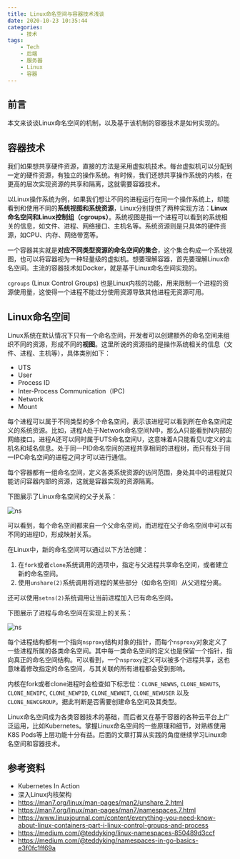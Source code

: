 ```yaml
---
title: Linux命名空间与容器技术浅谈
date: 2020-10-23 10:35:44
categories:
    - 技术
tags:
    - Tech
    - 后端
    - 服务器
    - Linux
    - 容器
---
```

## 前言
本文来谈谈Linux命名空间的机制，以及基于该机制的容器技术是如何实现的。

## 容器技术
我们如果想共享硬件资源，直接的方法是采用虚拟机技术。每台虚拟机可以分配到一定的硬件资源，有独立的操作系统。有时候，我们还想共享操作系统的内核，在更高的层次实现资源的共享和隔离，这就需要容器技术。

以Linux操作系统为例，如果我们想让不同的进程运行在同一个操作系统上，却能看到和使用不同的**系统视图和系统资源**，Linux分别提供了两种实现方法：**Linux命名空间和Linux控制组（cgroups）**。系统视图是指一个进程可以看到的系统相关的信息，如文件、进程、网络接口、主机名等。系统资源则是只具体的硬件资源，如CPU、内存、网络带宽等。

一个容器其实就是**对应不同类型资源的命名空间的集合**，这个集合构成一个系统视图，也可以将容器视为一种轻量级的虚拟机。想要理解容器，首先要理解Linux命名空间。主流的容器技术如Docker，就是基于Linux命名空间实现的。

`cgroups` (Linux Control Groups) 也是Linux内核的功能，用来限制一个进程的资源使用量，这使得一个进程不能过分使用资源导致其他进程无资源可用。
<!--more-->
## Linux命名空间
Linux系统在默认情况下只有一个命名空间，开发者可以创建额外的命名空间来组织不同的资源，形成不同的**视图**。这里所说的资源指的是操作系统相关的信息（文件、进程、主机等），具体类别如下：
- UTS
- User
- Process ID
- Inter-Process Communication（IPC)
- Network
- Mount

每个进程可以属于不同类型的多个命名空间，表示该进程可以看到所在命名空间定义的系统资源。比如，进程A处于Network命名空间N中，那么A只能看到N内部的网络接口。进程A还可以同时属于UTS命名空间U，这意味着A只能看见U定义的主机名和域名信息。处于同一PID命名空间的进程共享相同的进程树，而只有处于同一IPC命名空间的进程之间才可以进行通信。

每个容器都有一组命名空间，定义各类系统资源的访问范围，身处其中的进程就只能访问容器内部的资源，这就是容器实现的资源隔离。

下图展示了Linux命名空间的父子关系：

![ns](ns-fork.jpg)

可以看到，每个命名空间都来自一个父命名空间，而进程在父子命名空间中可以有不同的进程ID，形成映射关系。

在Linux中，新的命名空间可以通过以下方法创建：

1. 在`fork`或者`clone`系统调用的选项中，指定与父进程共享命名空间，或者建立新的命名空间。
2. 使用`unshare(2)`系统调用将进程的某些部分（如命名空间）从父进程分离。

还可以使用`setns(2)`系统调用让当前进程加入已有命名空间。

下图展示了进程与命名空间在实现上的关系：

![ns](ns-struct.jpg)

每个进程结构都有一个指向`nsproxy`结构对象的指针，而每个`nsproxy`对象定义了一些进程所属的各类命名空间。其中每一类命名空间的定义也是保留一个指针，指向真正的命名空间结构。可以看到，一个`nsproxy`定义可以被多个进程共享，这也意味着修改指定的命名空间，与其关联的所有进程都会受到影响。

内核在fork或者clone进程时会检查如下标志位：`CLONE_NEWNS`, `CLONE_NEWUTS`, `CLONE_NEWIPC`, `CLONE_NEWPID`, `CLONE_NEWNET`, `CLONE_NEWUSER` 以及 `CLONE_NEWCGROUP`。据此判断是否需要创建命名空间及其类型。

Linux命名空间成为各类容器技术的基础，而后者又在基于容器的各种云平台上广泛运用，比如Kubernetes。掌握Linux命名空间的一些原理和细节，对熟练使用K8S Pods等上层功能十分有益。后面的文章打算从实践的角度继续学习Linux命名空间和容器技术。

## 参考资料
- Kubernetes In Action
- 深入Linux内核架构
- https://man7.org/linux/man-pages/man2/unshare.2.html
- https://man7.org/linux/man-pages/man7/namespaces.7.html
- https://www.linuxjournal.com/content/everything-you-need-know-about-linux-containers-part-i-linux-control-groups-and-process
- https://medium.com/@teddyking/linux-namespaces-850489d3ccf
- https://medium.com/@teddyking/namespaces-in-go-basics-e3f0fc1ff69a